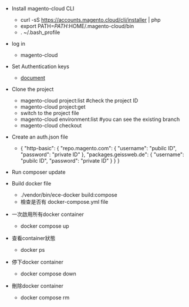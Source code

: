 * Install magento-cloud CLI

  * curl -sS https://accounts.magento.cloud/cli/installer | php
  * export PATH=$PATH:$HOME/.magento-cloud/bin
  * . ~/.bash_profile
  
* log in
  * magento-cloud

* Set Authentication keys 
  * [document](https://experienceleague.adobe.com/docs/commerce-cloud-service/user-guide/develop/authentication-keys.html?lang=en#composer-auth-environment-variable)

* Clone the project
  * magento-cloud project:list  #check the project ID
  * magento-cloud project:get <project-ID> 
  * switch to the project file
  * magento-cloud environment:list  #you can see the existing branch
  * magento-cloud checkout <branch-ID>
 
* Create an auth.json file 
  * {
    "http-basic": {
        "repo.magento.com": {
            "username": "pubilc ID",
            "password": "private ID"
        },
        "packages.geissweb.de": {
            "username": "pubilc ID",
            "password": "private ID" } } }
* Run composer update
 
* Build docker file 
  * ./vendor/bin/ece-docker build:compose
  * 檢查是否有 docker-compose.yml file
 
* 一次啟用所有docker container
  * docker compose up
* 查看container狀態
  * docker ps
* 停下docker container
  * docker compose down
* 刪除docker container
  * docker compose rm
